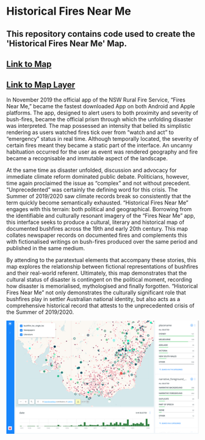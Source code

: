# Historical Fires Near Me 
## This repository contains code used to create the 'Historical Fires Near Me' Map.
## [Link to Map](https://kepler.gl/demo?mapUrl=https://gist.githubusercontent.com/Finnoscarmorgan/288fcad69348b8d88d2c78658e21b4e9/raw/298360c54a51c1490c3167aac7f3793bf42db34f/bushfire_map.json)
## [Link to Map Layer](https://www.tlcmap.org/view/timeline.html?load=https://www.tlcmap.org/ghap/publicdatasets/170/json?sort=start)

In November 2019 the official app of the NSW Rural Fire Service, “Fires Near Me,” became the fastest downloaded App on both Android and Apple platforms.  The app, designed to alert users to both proximity and severity of bush-fires, became the official prism through which the unfolding disaster was interpreted.  The map possessed an intensity that belied its simplistic rendering as users watched fires tick over from “watch and act” to “emergency” status in real time. Although temporally located, the severity of certain fires meant they became a static part of the interface. An uncanny habituation occurred for the user as event was rendered geography and fire became a recognisable and  immutable aspect of the landscape. 

At the same time as disaster unfolded, discussion and advocacy for immediate climate reform dominated public debate. Politicians, however, time again proclaimed the issue as “complex” and not without precedent. “Unprecedented” was certainly the defining word for this crisis. The Summer of 2019/2020 saw climate records break so consistently that the term quickly become semantically exhausted. “Historical Fires Near Me” engages with this terrain: both political and geographical.  Borrowing from the identifiable and culturally resonant imagery of the “Fires Near Me” app, this interface seeks to produce a cultural, literary and historical map of documented bushfires across the 19th and early 20th century.   This map collates newspaper records on documented fires and complements this with fictionalised writings on bush-fires produced over the same period and published in the same medium.

By attending to the paratextual elements that accompany these stories, this map explores the relationship between fictional representations of bushfires and their real-world referent. Ultimately, this map demonstrates that the cultural status of disaster is contingent on the political moment, recording how disaster is memorialised, mythologised and finally forgotten. “Historical Fires Near Me” not only demonstrates the culturally significant role that bushfires play in settler Australian national identity, but also acts as a comprehensive historical record that attests to the unprecedented crisis of the Summer of 2019/2020.

![Map](Map.png)

